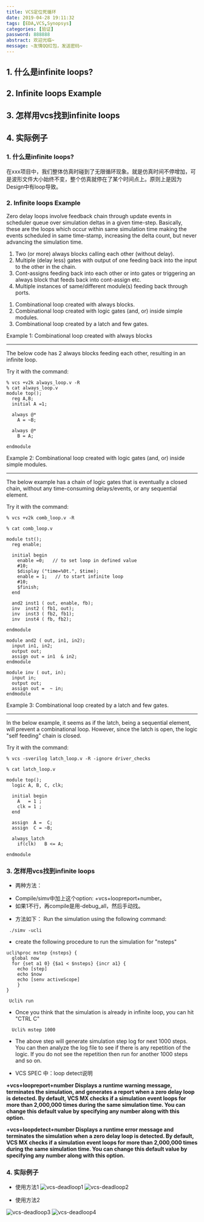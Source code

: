 ```yaml
---
title: VCS定位死循环
date: 2019-04-28 19:11:32
tags: [EDA,VCS,Synopsys]
categories: [验证]
password: 888888
abstract: 欢迎光临~
message: ~友情QQ红包，发送密码~
---
```



## 1. 什么是infinite loops?
## 2. Infinite loops Example
## 3. 怎样用vcs找到infinite loops
## 4. 实际例子

### 1. 什么是infinite loops?
  
  在xxx项目中，我们整体仿真时碰到了无限循环现象。就是仿真时间不停增加，可是波形文件大小始终不变，整个仿真就停在了某个时间点上。原则上是因为Design中有loop导致。
### 2. Infinite loops Example

Zero delay loops involve feedback chain through update events in scheduler queue
over simulation deltas in a given time-step. Basically, these are the loops
which occur within same simulation time making the events scheduled in same
time-stamp, increasing the delta count, but never advancing the simulation time.

1)  Two (or more) always blocks calling each other (without delay). 
2)  Multiple (delay less) gates with output of one feeding back into the input
to the other in the chain. 
3)  Cont-assigns feeding back into each other or into gates or triggering an
always block that feeds back into cont-assign etc. 
4)  Multiple instances of same/different module(s) feeding back through ports.

1. Combinational loop created with always blocks.
2. Combinational loop created with logic gates (and, or) inside simple modules.
3. Combinational loop created by a latch and few gates.

Example 1: Combinational loop created with always blocks
********************************************************

The below code has 2 always blocks feeding each other, resulting in an infinite loop.

Try it with the command:

```
% vcs +v2k always_loop.v -R
% cat always_loop.v
module top();
  reg A,B;
  initial A =1;
 
  always @*
    A = ~B;

  always @*
    B = A;

endmodule
```


Example 2: Combinational loop created with logic gates (and, or) inside simple modules.
***************************************************************************************

The below example has a chain of logic gates that is eventually a closed chain, without 
any time-consuming delays/events, or any sequential element.  

Try it with the command:

```
% vcs +v2k comb_loop.v -R

% cat comb_loop.v

module tst();
  reg enable;

  initial begin
    enable =0;   // to set loop in defined value
    #10;
    $display ("time=%0t.", $time);
    enable = 1;   // to start infinite loop
    #10;
    $finish;
  end 

  and2 inst1 ( out, enable, fb);
  inv  inst2 ( fb1, out);
  inv  inst3 ( fb2, fb1);
  inv  inst4 ( fb, fb2);

endmodule

module and2 ( out, in1, in2);
  input in1, in2;
  output out;
  assign out = in1  & in2;
endmodule

module inv ( out, in);
  input in;
  output out;
  assign out =  ~ in;
endmodule
```


Example 3: Combinational loop created by a latch and few gates.
***************************************************************

In the below example, it seems as if the latch, being a sequential element, will prevent a combinational loop. 
However, since the latch is open, the logic "self feeding" chain is closed. 

Try it with the command:
```
% vcs -sverilog latch_loop.v -R -ignore driver_checks

% cat latch_loop.v

module top();
  logic A, B, C, clk;

  initial begin
    A   = 1 ; 
    clk = 1 ;
  end

  assign  A =  C;
  assign  C = ~B;

  always_latch 
    if(clk)   B <= A;

endmodule
```

### 3. 怎样用vcs找到infinite loops

+ 两种方法：
 * Compile/simv中加上这个option: +vcs+loopreport+number。
 * 如果1不行，再compile是用-debug_all，然后手动找。

+ 方法如下：
Run the simulation using the following command:
```
 ./simv -ucli
```

+ create the following procedure to run the simulation for "nsteps" 

```
ucli%proc mstep {nsteps} {
  global now
  for {set a1 0} {$a1 < $nsteps} {incr a1} {
    echo [step] 
    echo $now 
    echo [senv activeScope]
    }
}

 Ucli% run 
```

+ Once you think that the simulation is already in infinite loop, you can hit "CTRL C"
```
  Ucli% mstep 1000
```

+ The above step will generate simulation step log for next 1000 steps. You can then analyze the log file to see if there is any repetition of the logic. If you do not see the repetition then run for another 1000 steps and so on.

+ VCS SPEC 中：loop detect说明

**+vcs+loopreport+number
Displays a runtime warning message, terminates the simulation, 
and generates a report when a zero delay loop is detected. By 
default, VCS MX checks if a simulation event loops for more than 
2,000,000 times during the same simulation time. You can change 
this default value by specifying any number along with this option.**

**+vcs+loopdetect+number
Displays a runtime error message and terminates the simulation 
when a zero delay loop is detected. By default, VCS MX checks 
if a simulation event loops for more than 2,000,000 times during 
the same simulation time. You can change this default value by 
specifying any number along with this option.**


### 4. 实际例子

+ 使用方法1
![vcs-deadloop1](VCS-deadLoop/vcs-deadloop1.png)
![vcs-deadloop2](VCS-deadLoop/vcs-deadloop2.png)

+ 使用方法2

![vcs-deadloop3](VCS-deadLoop/vcs-deadloop3.png)
![vcs-deadloop4](VCS-deadLoop/vcs-deadloop4.png)
